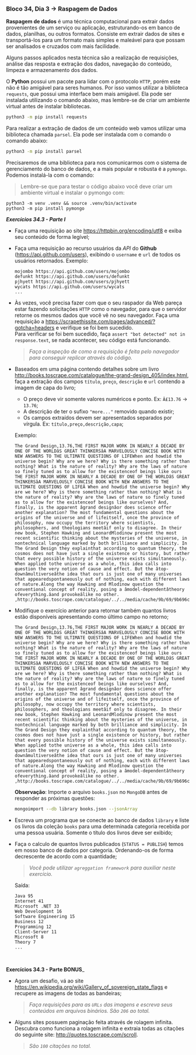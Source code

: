 ### Bloco 34, Dia 3 -> Raspagem de Dados

**Raspagem de dados** é uma técnica computacional para extrair dados provenientes de um serviço ou aplicação, estruturando-os em banco de dados, planilhas, ou outros formatos. Consiste em extrair dados de sites e transportá-los para um formato mais simples e maleável para que possam ser analisados e cruzados com mais facilidade.

Alguns passos aplicados nesta técnica são a realização de requisições, análise das resposta e extração dos dados, navegação do conteúdo, limpeza e armazenamento dos dados.

O **Python** possui um pacote para lidar com o protocolo `HTTP`, porém este não é tão amigável para seres humanos. Por isso vamos utilizar a biblioteca `requests`, que possui uma interface bem mais amigável. Ela pode ser instalada utilizando o comando abaixo, mas lembre-se de criar um ambiente virtual antes de instalar bibliotecas.
```bash
python3 -m pip install requests
```

Para realizar a extração de dados de um conteúdo web vamos utilizar uma biblioteca chamada `parsel`. Ela pode ser instalada com o comando o comando abaixo:
```bash
python3 -m pip install parsel
```

Precisaremos de uma biblioteca para nos comunicarmos com o sistema de gerenciamento do banco de dados, e a mais popular e robusta é a `pymongo`. Podemos instalá-la com o comando:
> Lembre-se que para testar o código abaixo você deve criar um ambiente virtual e instalar o pymongo com:
```
python3 -m venv .venv && source .venv/bin/activate
python3 -m pip install pymongo
```

_**Exercícios 34.3 - Parte I**_

 - Faça uma requisição ao site https://httpbin.org/encoding/utf8 e exiba seu conteúdo de forma legível;

 - Faça uma requisição ao recurso usuários da _API_ do **Github** (https://api.github.com/users), exibindo o `username` e `url` de todos os usuários retornados. Exemplo:
    ```
    mojombo https://api.github.com/users/mojombo
    defunkt https://api.github.com/users/defunkt
    pjhyett https://api.github.com/users/pjhyett
    wycats https://api.github.com/users/wycats
    ...
    ```

 - Às vezes, você precisa fazer com que o seu raspador da Web pareça estar fazendo solicitações `HTTP` como o navegador, para que o servidor retorne os mesmos dados que você vê no seu navegador. Faça uma requisição a https://scrapethissite.com/pages/advanced/?gotcha=headers e verifique se foi bem sucedido. <br>
 Para verificar se foi bem sucedido, faça `assert "bot detected" not in response.text`, se nada acontecer, seu código está funcionando.

    > _Faça a inspeção de como a requisição é feita pelo navegador para conseguir replicar através do código._

 - Baseados em uma página contendo detalhes sobre um livro http://books.toscrape.com/catalogue/the-grand-design_405/index.html, faça a extração dos campos `título`, `preço`, `descrição` e `url` contendo a imagem de capa do livro;
   - O preço deve vir somente valores numéricos e ponto. Ex: `Â£13.76` -> `13.76`;
   - A descrição de ter o sufixo `"more..."` removido quando existir;
   - Os campos extraídos devem ser apresentados separados por vírgula. Ex: `título,preço,descrição,capa`;

    Exemplo:
    ```
    The Grand Design,13.76,THE FIRST MAJOR WORK IN NEARLY A DECADE BY ONE OF THE WORLDâS GREAT THINKERSâA MARVELOUSLY CONCISE BOOK WITH NEW ANSWERS TO THE ULTIMATE QUESTIONS OF LIFEWhen and howdid the universe begin? Why are we here? Why is there something rather than nothing? What is the nature of reality? Why are the laws of nature so finely tuned as to allow for the existenceof beings like ours THE FIRST MAJOR WORK IN NEARLY A DECADE BY ONE OF THE WORLDâS GREAT THINKERSâA MARVELOUSLY CONCISE BOOK WITH NEW ANSWERS TO THE ULTIMATE QUESTIONS OF LIFEÂ When and howdid the universe begin? Why are we here? Why is there something rather than nothing? What is the nature of reality? Why are the laws of nature so finely tuned as to allow for the existenceof beings like ourselves? And, finally, is the apparent âgrand designâor does science offer another explanation? The most fundamental questions about the origins of the universe and of lifeitself, once the province of philosophy, now occupy the territory where scientists, philosophers, and theologians meetâif only to disagree. In their new book, Stephen Hawking and LeonardMlodinow present the most recent scientific thinking about the mysteries of the universe, in nontechnical language marked by both brilliance and simplicity. In The Grand Design they explainthat according to quantum theory, the cosmos does not have just a single existence or history, but rather that every possible history of the universe exists simultaneously. When applied tothe universe as a whole, this idea calls into question the very notion of cause and effect. But the âtop-downâmultiverseâthe idea that ours is just one of many universes that appearedspontaneously out of nothing, each with different laws of nature.Along the way Hawking and Mlodinow question the conventional concept of reality, posing a âmodel-dependentâtheory ofeverything.âand provokeâlike no other. ,http://books.toscrape.com/catalogue/../../media/cache/9b/69/9b696c2064d6ee387774b6121bb4be91.jpg,5
    ```

 - Modifique o exercício anterior para retornar também quantos livros estão disponíveis apresentando como último campo no retorno;
    ```
    The Grand Design,13.76,THE FIRST MAJOR WORK IN NEARLY A DECADE BY ONE OF THE WORLDâS GREAT THINKERSâA MARVELOUSLY CONCISE BOOK WITH NEW ANSWERS TO THE ULTIMATE QUESTIONS OF LIFEWhen and howdid the universe begin? Why are we here? Why is there something rather than nothing? What is the nature of reality? Why are the laws of nature so finely tuned as to allow for the existenceof beings like ours THE FIRST MAJOR WORK IN NEARLY A DECADE BY ONE OF THE WORLDâS GREAT THINKERSâA MARVELOUSLY CONCISE BOOK WITH NEW ANSWERS TO THE ULTIMATE QUESTIONS OF LIFEÂ When and howdid the universe begin? Why are we here? Why is there something rather than nothing? What is the nature of reality? Why are the laws of nature so finely tuned as to allow for the existenceof beings like ourselves? And, finally, is the apparent âgrand designâor does science offer another explanation? The most fundamental questions about the origins of the universe and of lifeitself, once the province of philosophy, now occupy the territory where scientists, philosophers, and theologians meetâif only to disagree. In their new book, Stephen Hawking and LeonardMlodinow present the most recent scientific thinking about the mysteries of the universe, in nontechnical language marked by both brilliance and simplicity. In The Grand Design they explainthat according to quantum theory, the cosmos does not have just a single existence or history, but rather that every possible history of the universe exists simultaneously. When applied tothe universe as a whole, this idea calls into question the very notion of cause and effect. But the âtop-downâmultiverseâthe idea that ours is just one of many universes that appearedspontaneously out of nothing, each with different laws of nature.Along the way Hawking and Mlodinow question the conventional concept of reality, posing a âmodel-dependentâtheory ofeverything.âand provokeâlike no other. ,http://books.toscrape.com/catalogue/../../media/cache/9b/69/9b696c2064d6ee387774b6121bb4be91.jpg,5
    ```

    **Observação**: Importe o arquivo `books.json` no `MongoDB` antes de responder as próximas questões:
    ```bash
    mongoimport --db library books.json --jsonArray
    ```

 - Escreva um programa que se conecte ao banco de dados `library` e liste os livros da coleção `books` para uma determinada categoria recebida por uma pessoa usuária. Somente o título dos livros deve ser exibido;

 - Faça o calculo de quantos livros publicados (`STATUS = PUBLISH`) temos em nosso banco de dados por categoria. Ordenando-os de forma decrescente de acordo com a quantidade;

    > _Você pode utilizar `agreggation framework` para auxiliar neste exercício._

    Saída:
    ```
    Java 95
    Internet 41
    Microsoft .NET 33
    Web Development 16
    Software Engineering 15
    Business 12
    Programming 12
    Client-Server 11
    Microsoft 8
    Theory 7
    ...
    ```

<br>

**Exercícios 34.3 - Parte BONUS**_

 - Agora um desafio, vá ao site https://en.wikipedia.org/wiki/Gallery_of_sovereign_state_flags e recupere as imagens de todas as bandeiras;
    >  _Faça requisições para as `URLs` das imagens e escreva seus conteúdos em arquivos binários. São `206` ao total._

 - Alguns sites possuem paginação feita através de rolagem infinita. Descubra como funciona a rolagem infinita e extraia todas as citações do seguinte site: http://quotes.toscrape.com/scroll.
    > _São `100` citações no total._
